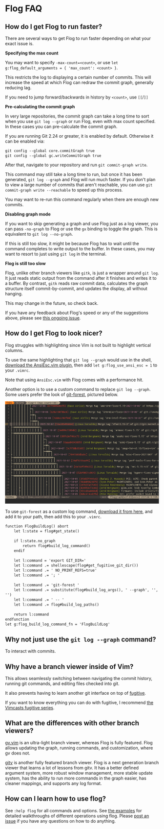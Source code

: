# Flog FAQ

## How do I get Flog to run faster?

There are several ways to get Flog to run faster depending on what your exact issue is.

**Specifying the max count**

You may want to specify `-max-count=<count>`, or use `let g:flog_default_arguments = { 'max_count': <count> }`.

This restricts the log to displaying a certain number of commits.
This will increase the speed at which Flog can redraw the commit graph, generally reducing lag.

If you need to jump forward/backwards in history by `<count>`, use `[[`/`]]`

**Pre-calculating the commit graph**

In very large repositories, the commit graph can take a long time to sort when you use `git log --graph` or run Flog, even with max count specified.
In these cases you can pre-calculate the commit graph.

If you are running Git 2.24 or greater, it is enabled by default.
Otherwise it can be enabled via:

```
git config --global core.commitGraph true
git config --global gc.writeCommitGraph true
```

After that, navigate to your repository and run `git commit-graph write`.

This command may still take a long time to run, but once it has been generated, `git log --graph` and Flog will run much faster.
If you don't plan to view a large number of commits that aren't reachable, you can use `git commit-graph write --reachable` to speed up this process.

You may want to re-run this command regularly when there are enough new commits.

**Disabling graph mode**

If you want to skip generating a graph and use Flog just as a log viewer, you can pass `-no-graph` to Flog or use the `gx` binding to toggle the graph.
This is equivalent to `git log --no-graph`.

If this is still too slow, it might be because Flog has to wait until the command completes to write output to the buffer.
In these cases, you may want to resort to just using `git log` in the terminal.

**Flog is still too slow**

Flog, unlike other branch viewers like `gitk`, is just a wrapper around `git log`.
It just reads static output from the command after it finishes and writes it to a buffer.
By contrast, `gitk` reads raw commit data, calculates the graph structure itself commit-by-commit, and updates the display, all without hanging.

This may change in the future, so check back.

If you have any feedback about Flog's speed or any of the suggestions above, please see [this ongoing issue](https://github.com/rbong/vim-flog/issues/26).

## How do I get Flog to look nicer?

Flog struggles with highlighting since Vim is not built to highlight vertical columns.

To use the same highlighting that `git log --graph` would use in the shell,
[download the AnsiEsc.vim plugin](https://github.com/vim-scripts/AnsiEsc.vim),
then add `let g:flog_use_ansi_esc = 1` to your `.vimrc`.

Note that using `AnsiEsc.vim` with Flog comes with a performance hit.

Another option is to use a custom command to replace `git log --graph`.
Some users prefer the look of [git-forest](https://github.com/rbong/git-scripts/blob/master/git-forest),
pictured below.

![git-forest](img/git-forest.png)

To use `git-forest` as a custom log command,
[download it from here](https://github.com/rbong/git-scripts/blob/master/git-forest),
and add it to your path, then add this to your `.vimrc`.

```vim
function FlogBuildLog() abort
    let l:state = flog#get_state()

    if l:state.no_graph
        return flog#build_log_command()
    endif

    let l:command = 'export GIT_DIR='
    let l:command .= shellescape(flog#get_fugitive_git_dir())
    let l:command .= ' NO_PRINT_REFS=true'
    let l:command .= '; '

    let l:command .= 'git-forest '
    let l:command .= substitute(flog#build_log_args(), ' --graph', '', '')
    let l:command .= ' -- '
    let l:command .= flog#build_log_paths()

    return l:command
endfunction
let g:flog_build_log_command_fn = 'FlogBuildLog'
```

## Why not just use the `git log --graph` command?

To interact with commits.

## Why have a branch viewer inside of Vim?

This allows seamlessly switching between navigating the commit history, running git commands, and editing files checked into git.

It also prevents having to learn another git interface on top of [fugitive](https://github.com/tpope/vim-fugitive).

If you want to know everything you can do with fugitive, I recommend [the Vimcasts fugitive series](http://vimcasts.org/blog/2011/05/the-fugitive-series/).

## What are the differences with other branch viewers?

[gv.vim](https://github.com/junegunn/gv.vim) is an ultra-light branch viewer, whereas Flog is fully featured.
Flog allows updating the graph, running commands, and customization, where gv does not.

[gitv](https://github.com/gregsexton/gitv) is another fully featured branch viewer.
Flog is a next generation branch viewer that learns a lot of lessons from gitv.
It has a better defined argument system, more robust window management, more stable update system, has the ability to run more commands in the graph easier, has cleaner mappings, and supports any log format.

## How can I learn how to use flog?

See `:help flog` for all commands and options.
See [the examples](EXAMPLES.md) for detailed walkthroughs of different operations using flog.
Please [post an issue](https://github.com/rbong/vim-flog/issues) if you have any questions on how to do anything.
